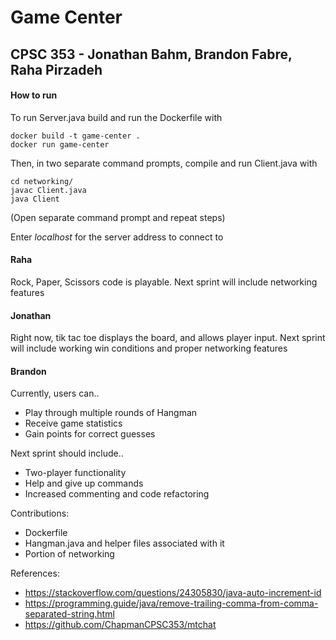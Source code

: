 # Game Center
## CPSC 353 - Jonathan Bahm, Brandon Fabre, Raha Pirzadeh

#### How to run
To run Server.java build and run the Dockerfile with
```
docker build -t game-center .
docker run game-center
```

Then, in two separate command prompts, compile and run Client.java with
```
cd networking/
javac Client.java
java Client
```
(Open separate command prompt and repeat steps)

Enter *localhost* for the server address to connect to

#### Raha
Rock, Paper, Scissors code is playable. Next sprint will include networking features

#### Jonathan
Right now, tik tac toe displays the board, and allows player input. Next sprint will include working win conditions and proper networking features

#### Brandon
Currently, users can..
* Play through multiple rounds of Hangman
* Receive game statistics
* Gain points for correct guesses

Next sprint should include..
* Two-player functionality
* Help and give up commands
* Increased commenting and code refactoring

Contributions:
* Dockerfile
* Hangman.java and helper files associated with it
* Portion of networking

References:
* https://stackoverflow.com/questions/24305830/java-auto-increment-id
* https://programming.guide/java/remove-trailing-comma-from-comma-separated-string.html
* https://github.com/ChapmanCPSC353/mtchat
